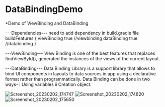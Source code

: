 # DataBindingDemo
*Demo of ViewBinding and DataBinding

---Dependencies---
need to add dependency in build.gradle file
buildFeatures {
        viewBinding true //viewbinding
        dataBinding true //databinding
    }

---ViewBinding---
View Binding is one of the best features that replaces findViewById(), generated the instances of the views of the current layout.

---DataBinding---
 Data Binding Library is a support library that allows to bind UI components in layouts to data sources in app using a declarative format rather than programmatically.
 Data Binding can be done in two ways-
 i Using variables
 ii Creation object.

![Screenshot_20230202_174747](https://user-images.githubusercontent.com/72003182/216326510-f25d6113-4742-4091-a257-03d234a5ccf3.png)
![Screenshot_20230202_174820](https://user-images.githubusercontent.com/72003182/216326562-082ddcbc-0cb9-4adf-b229-3a0f82560c29.png)
![Screenshot_20230202_175650](https://user-images.githubusercontent.com/72003182/216326632-10e18128-b6ba-4ec0-95f5-56e4a388e429.png)


